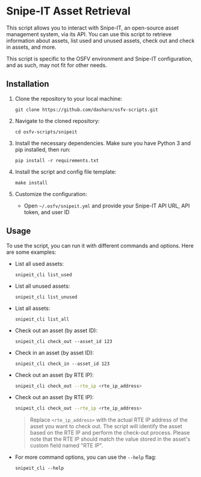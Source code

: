 # Snipe-IT Asset Retrieval

This script allows you to interact with Snipe-IT, an open-source asset
management system, via its API. You can use this script to retrieve information
about assets, list used and unused assets, check out and check in assets, and
more.

This script is specific to the OSFV environment and Snipe-IT configuration, and
as such, may not fit for other needs.

## Installation

1. Clone the repository to your local machine:

   ```shell
   git clone https://github.com/dasharo/osfv-scripts.git
   ```

1. Navigate to the cloned repository:

   ```shell
   cd osfv-scripts/snipeit 
   ```

1. Install the necessary dependencies. Make sure you have Python 3 and pip
   installed, then run:

   ```shell
   pip install -r requirements.txt
   ```

1. Install the script and config file template:

    ```shell
    make install
    ```

4. Customize the configuration:

   - Open `~/.osfv/snipeit.yml` and provide your Snipe-IT API URL, API token,
     and user ID

## Usage

To use the script, you can run it with different commands and options. Here are
some examples:

- List all used assets:

  ```shell
  snipeit_cli list_used
  ```

- List all unused assets:

  ```shell
  snipeit_cli list_unused
  ```

- List all assets:

  ```shell
  snipeit_cli list_all
  ```

- Check out an asset (by asset ID):

  ```shell
  snipeit_cli check_out --asset_id 123
  ```

- Check in an asset (by asset ID):

  ```shell
  snipeit_cli check_in --asset_id 123
  ```

- Check out an asset (by RTE IP):

  ```bash
  snipeit_cli check_out --rte_ip <rte_ip_address>
  ```

- Check out an asset (by RTE IP):

  ```bash
  snipeit_cli check_out --rte_ip <rte_ip_address>
  ```

  > Replace `<rte_ip_address>` with the actual RTE IP address of the asset you
  > want to check out. The script will identify the asset based on the RTE IP and
  > perform the check-out process.
  > Please note that the RTE IP should match the value stored in the asset's
  > custom field named "RTE IP".

- For more command options, you can use the `--help` flag:

  ```shell
  snipeit_cli --help
  ```

